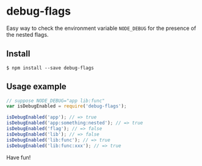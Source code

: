 # debug-flags

Easy way to check the environment variable `NODE_DEBUG` for the presence of the nested flags.

## Install

```console
$ npm install --save debug-flags
```

## Usage example

```javascript
// suppose NODE_DEBUG="app lib:func"
var isDebugEnabled = require('debug-flags');

isDebugEnabled('app'); // => true
isDebugEnabled('app:something:nested'); // => true
isDebugEnabled('flag'); // => false
isDebugEnabled('lib'); // => false
isDebugEnabled('lib:func'); // => true
isDebugEnabled('lib:func:xxx'); // => true
```

Have fun!
